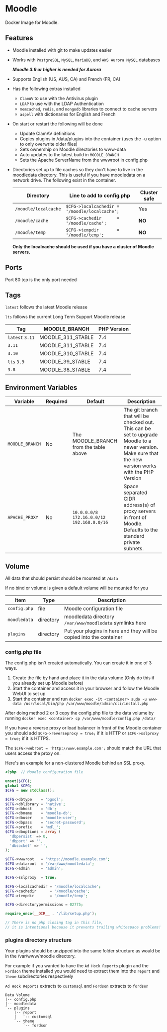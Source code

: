 # Moodle

Docker Image for Moodle.

## Features

* Moodle installed with git to make updates easier
* Works with `PostgreSQL`, `MySQL`, `MariaDB`, and `AWS Aurora MySQL` databases
  
  ***Moodle 3.9 or higher is needed for Aurora***
* Supports English (US, AUS, CA) and French (FR, CA)
* Has the following extras installed
  * `ClamAV` to use with the Antivirus plugin
  * `LDAP` to use with the LDAP Authentication
  * `memcached`, `redis`, and `mongodb` libraries to connect to cache servers
  * `aspell` with dictionaries for English and French
* On start or restart the following will be done
  * Update ClamAV definitions
  * Copies plugins in /data/plugins into the container (uses the -u option to only overwrite older files)
  * Sets ownership on Moodle directories to www-data
  * Auto updates to the latest build in `MOODLE_BRANCH`
  * Sets the Apache ServerName from the wwwroot in config.php
* Directories set up to file caches so they don't have to live in the moodledata directory.
  This is useful if you have moodledata on a network drive.
  The following exist in the container.
  
  Directory            | Line to add to config.php                    | Cluster safe
  -------------------- | --------------------------------------------- | ------------
  `/moodle/localcache` | `$CFG->localcachedir = '/moodle/localcache';` | Yes
  `/moodle/cache`      | `$CFG->cachedir      = '/moodle/cache';`      | **NO**
  `/moodle/temp`       | `$CFG->tempdir       = '/moodle/temp';`       | **NO**

  **Only the localcache should be used if you have a cluster of Moodle servers.**

## Ports
Port 80 tcp is the only port needed

## Tags

`latest` follows the latest Moodle release

`lts` follows the current Long Term Support Moodle release

Tag             | MOODLE_BRANCH     | PHP Version
--------------- | ----------------- | -----------
`latest` `3.11` | MOODLE_311_STABLE | 7.4
`3.11`          | MOODLE_311_STABLE | 7.4
`3.10`          | MOODLE_310_STABLE | 7.4
`lts` `3.9`     | MOODLE_39_STABLE  | 7.4
`3.8`           | MOODLE_38_STABLE  | 7.4

## Environment Variables
Variable         | Required | Default                                   | Description
---------------- | -------- | ----------------------------------------- | -----------
`MOODLE_BRANCH`  | No       | The MOODLE_BRANCH from the table above    | The git branch that will be checked out. This can be set to upgrade Moodle to a newer version. Make sure that the new version works with the PHP Version 
`APACHE_PROXY`   | No       | `10.0.0.0/8 172.16.0.0/12 192.168.0.0/16` | Space separated CIDR address(s) of proxy servers in front of Moodle. Defaults to the standard private subnets.

## Volume

All data that should persist should be mounted at `/data`

If no bind or volume is given a default volume will be mounted for you

Item         | Type      | Description
------------ | --------- | -----------
`config.php` | file      | Moodle configuration file
`moodledata` | directory | moodledata directory `/var/www/moodledata` symlinks here
`plugins`    | directory | Put your plugins in here and they will be copied into the container

### config.php file

The config.php isn't created automatically. You can create it in one of 3 ways.
1. Create the file by hand and place it in the data volume (Only do this if you already set up Moodle before)
2. Start the container and access it in your browser and follow the Moodle WebUI to set up
3. Start the container and run
   `docker exec -it <container> sudo -u www-data /usr/local/bin/php /var/www/moodle/admin/cli/install.php`

After doing method 2 or 3 copy the config.php file to the data volume by running
`docker exec <container> cp /var/www/moodle/config.php /data/`

If you have a reverse proxy or load balancer in front of the Moodle container you should add
`$CFG->reverseproxy = true;` if it is HTTP or `$CFG->sslproxy = true;` if it is HTTPS.

The `$CFG->webroot = 'http://www.example.com';` should match the URL that users access the proxy on.

Here's an example for a non-clustered Moodle behind an SSL proxy.

```php
<?php  // Moodle configuration file

unset($CFG);
global $CFG;
$CFG = new stdClass();

$CFG->dbtype    = 'pgsql';
$CFG->dblibrary = 'native';
$CFG->dbhost    = 'db';
$CFG->dbname    = 'moodle-db';
$CFG->dbuser    = 'moodle-user';
$CFG->dbpass    = 'secret-password';
$CFG->prefix    = 'mdl_';
$CFG->dboptions = array (
  'dbpersist' => 0,
  'dbport' => '',
  'dbsocket' => '',
);

$CFG->wwwroot   = 'https://moodle.example.com';
$CFG->dataroot  = '/var/www/moodledata';
$CFG->admin     = 'admin';

$CFG->sslproxy  = true;

$CFG->localcachedir = '/moodle/localcache';
$CFG->cachedir      = '/moodle/cache';
$CFG->tempdir       = '/moodle/temp';

$CFG->directorypermissions = 02775;

require_once(__DIR__ . '/lib/setup.php');

// There is no php closing tag in this file,
// it is intentional because it prevents trailing whitespace problems!

```

### plugins directory structure

Your plugins should be unzipped into the same folder structure as would be in the /var/www/moodle directory.

For example if you wanted to have the `Ad Hock Reports` plugin and the `Fordson` theme installed
you would need to extract them into the `report` and `theme` subdirectories respectively

`Ad Hock Reports` extracts to `customsql` and `Fordson` extracts to `fordson`

```text
Data Volume
|-- config.php
|-- moodledata
`-- plugins
    |-- report
    |   `-- customsql
    `-- theme
        `-- fordson
```

